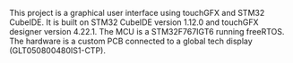 This project is a graphical user interface using touchGFX and STM32 CubeIDE. It is built on STM32 CubeIDE version 1.12.0 and touchGFX designer version 4.22.1.
The MCU is a STM32F767IGT6 running freeRTOS. The hardware is a custom PCB connected to a global tech display (GLT050800480IS1-CTP). 
